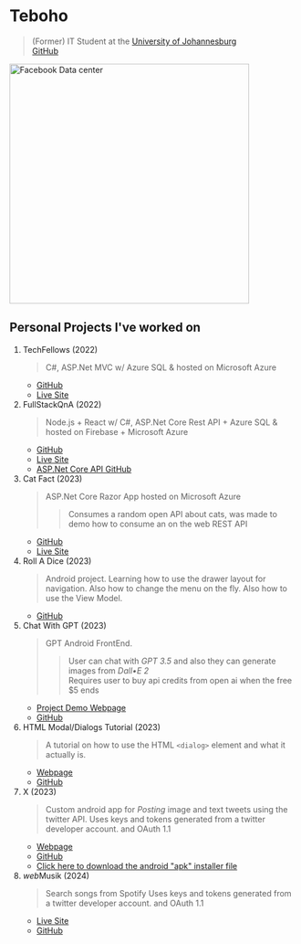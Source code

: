 # Teboho

> (Former) IT Student at the [University of Johannesburg](https://www.uj.ac.za)  
> [GitHub](https://github.com/teboho)

<img style="width: 30em;" src="assets/images/Facebook010_data-center.jpg" alt="Facebook Data center">

## Personal Projects I've worked on

1. TechFellows (2022)
      > C#, ASP.Net MVC w/ Azure SQL & hosted on Microsoft Azure
      - [GitHub](https://github.com/teboho/TechFellows)
      - [Live Site](https://techfellows.azurewebsites.net)
2. FullStackQnA (2022)
      > Node.js + React w/ C#, ASP.Net Core Rest API + Azure SQL & hosted on Firebase + Microsoft Azure
      - [GitHub](https://github.com/teboho/fullstackqna)
      - [Live Site](https://fullstackqna.web.app)
      - [ASP.Net Core API GitHub](https://github.com/teboho/FullstackQnA-API)
3. Cat Fact (2023)
      > ASP.Net Core Razor App hosted on Microsoft Azure
      >> Consumes a random open API about cats, was made to demo how to consume an on the web REST API
      - [GitHub](https://github.com/teboho/ConsumingRestWithANC)
      - [Live Site](https://catfact.azurewebsites.net/)
4. Roll A Dice (2023)
      > Android project. Learning how to use the drawer layout for navigation. Also how to change the menu on the fly. Also how to use the View Model.
      - [GitHub](https://github.com/teboho/drawer-layout)
5. Chat With GPT (2023)
      > GPT Android FrontEnd.
      > > User can chat with *GPT 3.5* and also they can generate images from *Dall•E 2*  
      > > Requires user to buy api credits from open ai when the free $5 ends
      - [Project Demo Webpage](https://teboho.github.io/gpt-client)
      - [GitHub](https://github.com/teboho/gpt-client)
6. HTML Modal/Dialogs Tutorial (2023)
      > A tutorial on how to use the HTML `<dialog>` element and what it actually is.
      - [Webpage](https://teboho.github.io/dialogvsmodal)  
      - [GitHub](https://github.com/teboho/dialogvsmodal)  
7. X (2023)
      > Custom android app for *Posting* image and text tweets using the twitter API.
      > Uses keys and tokens generated from a twitter developer account. and OAuth 1.1
      - [Webpage](https://teboho.github.io/x)  
      - [GitHub](https://github.com/teboho/x)
      - [Click here to download the android "apk" installer file](https://github.com/teboho/x/releases/download/8.10.2023-v0/TweetJava.apk)  
8. <em>web</em>Musik (2024)
      > Search songs from Spotify
      > Uses keys and tokens generated from a twitter developer account. and OAuth 1.1
      - [Live Site](https://spoti-fi.web.app/)  
      - [GitHub](https://github.com/teboho/spoti-fi)

